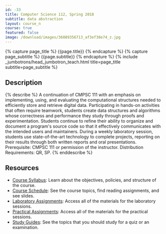 ```yaml
---
id: -33
title: Computer Science 112, Spring 2018
subtitle: data abstraction
layout: course_n
course: true
featured: false
image: /download/images/36889356713_af3ef38e74_z.jpg
---
```


{% capture page_title %} {{page.title}} {% endcapture %}
{% capture page_subtitle %} {{page.subtitle}} {% endcapture %}
{% include _jumbotrons/head_jumbotron_teach.html title=page_title subtitle=page_subtitle %}

## Description

{% describe %}
A continuation of CMPSC 111 with an emphasis on implementing, using, and
evaluating the computational structures needed to efficiently store and
retrieve digital data. Participating in hands-on activities that often require
teamwork, students create data structures and algorithms whose correctness and
performance they study through proofs and experimentation. Students continue to
refine their ability to organize and document a program's source code so that it
effectively communicates with the intended users and maintainers. During a
weekly laboratory session, students use state-of-the-art technology to complete
projects, reporting on their results through both written reports and oral
presentations. Prerequisite: CMPSC 111 or permission of the instructor.
Distribution Requirements: QR, SP.
{% enddescribe %}

## Resources

<ul class="fa-ul">

<li><i class="fa-li fa fa-arrow-right"></i><a href="https://github.com/Allegheny-Computer-Science-112-S2018/cs112-S2018-syllabus/releases/download/cs112S2018_syllabus-1.0.0/cs112S2018_syllabus.pdf"
class="major">Course Syllabus</a>: Learn about the objectives, policies, and structure of the course.

<li><i class="fa-li fa fa-arrow-right"></i><a href="{{site.baseurl}}teaching/cs112S2018/schedule/"
class="major">Course Schedule</a>: See the course topics, find reading assignments, and see slides.

<li><i class="fa-li fa fa-arrow-right"></i><a href="{{site.baseurl}}teaching/cs112S2018/laboratories/"
class="major">Laboratory Assignments</a>: Access all of the materials for the laboratory sessions.

<li><i class="fa-li fa fa-arrow-right"></i><a href="{{site.baseurl}}teaching/cs112S2018/practicals/"
class="major">Practical Assignments</a>: Access all of the materials for the practical sessions.

<li><i class="fa-li fa fa-arrow-right"></i><a href="{{site.baseurl}}teaching/cs112S2018/studyguides/"
class="major">Study Guides</a>: See the topics that you should study for a quiz or an examination.

</ul>
